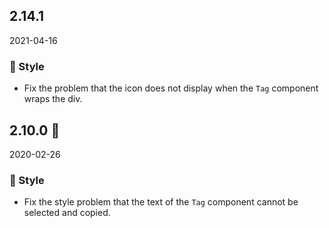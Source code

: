 ## 2.14.1

2021-04-16

### 💅 Style

- Fix the problem that the icon does not display when the `Tag` component wraps the div.



## 2.10.0 🏮

2020-02-26

### 💅 Style

- Fix the style problem that the text of the `Tag` component cannot be selected and copied.

